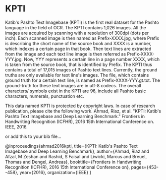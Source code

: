 # KPTI
Katib's Pashto Text Imagebase (KPTI) is the first real dataset for the Pashto language in the field of OCR.
The KPTI contains 1,026 images. All the images are acquired by scanning with a resolution of 300dpi (dots per inch). Each scanned image is then named as Prefix-XXXX.jpg, where Prefix is describing the short name of the source book and XXXX is a number, which indexes a certain page in that book. Then text lines are extracted from the image and each text line image is then referred as Prefix-XXXX-YYY.jpg. Now, YYY represents a certain line in a page number XXXX, which is taken from the source book, that is identified by Prefix. The KPTI thus contains a total of 17,015 images of Pashto text lines. Currently, the ground truths are only available for text line's images. The file, which contains ground truth for a certain text line, is named as Prefix-XXXX-YYY.gt.txt. The ground-truth for these text images are in utf-8 codecs. The overall characters/ symbols exist in the KPTI are 96, include all Pashto basic characters, numerals, punctuation etc.

This data named KPTI is protected by copyright laws.
In case of research publication, please cite the following work.
Ahmad, Riaz, et al. "KPTI: Katib's Pashto Text Imagebase and Deep Learning Benchmark." Frontiers in Handwriting Recognition (ICFHR), 2016 15th International Conference on. IEEE, 2016.

or add this to your bib file...

@inproceedings{ahmad2016kpti,
  title={KPTI: Katib's Pashto Text Imagebase and Deep Learning Benchmark},
  author={Ahmad, Riaz and Afzal, M Zeshan and Rashid, S Faisal and Liwicki, Marcus and Breuel, Thomas and Dengel, Andreas},
  booktitle={Frontiers in Handwriting Recognition (ICFHR), 2016 15th International Conference on},
  pages={453--458},
  year={2016},
  organization={IEEE}
}

